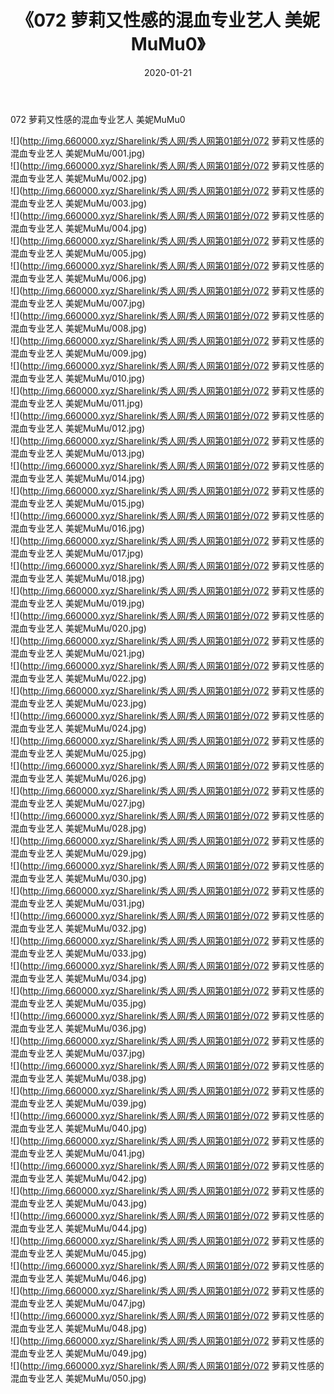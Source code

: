 ﻿---
layout: post
title:  《072 萝莉又性感的混血专业艺人 美妮MuMu0》
date:   2020-01-21
img: http://img.660000.xyz/Sharelink/秀人网/秀人网第01部分/072 萝莉又性感的混血专业艺人 美妮MuMu0/000.jpg
categories: [美女, 清纯, 唯美]
---

072 萝莉又性感的混血专业艺人 美妮MuMu0

  ![](http://img.660000.xyz/Sharelink/秀人网/秀人网第01部分/072 萝莉又性感的混血专业艺人 美妮MuMu/001.jpg) <br> ![](http://img.660000.xyz/Sharelink/秀人网/秀人网第01部分/072 萝莉又性感的混血专业艺人 美妮MuMu/002.jpg) <br> ![](http://img.660000.xyz/Sharelink/秀人网/秀人网第01部分/072 萝莉又性感的混血专业艺人 美妮MuMu/003.jpg) <br> ![](http://img.660000.xyz/Sharelink/秀人网/秀人网第01部分/072 萝莉又性感的混血专业艺人 美妮MuMu/004.jpg) <br> ![](http://img.660000.xyz/Sharelink/秀人网/秀人网第01部分/072 萝莉又性感的混血专业艺人 美妮MuMu/005.jpg) <br> ![](http://img.660000.xyz/Sharelink/秀人网/秀人网第01部分/072 萝莉又性感的混血专业艺人 美妮MuMu/006.jpg) <br> ![](http://img.660000.xyz/Sharelink/秀人网/秀人网第01部分/072 萝莉又性感的混血专业艺人 美妮MuMu/007.jpg) <br> ![](http://img.660000.xyz/Sharelink/秀人网/秀人网第01部分/072 萝莉又性感的混血专业艺人 美妮MuMu/008.jpg) <br> ![](http://img.660000.xyz/Sharelink/秀人网/秀人网第01部分/072 萝莉又性感的混血专业艺人 美妮MuMu/009.jpg) <br> ![](http://img.660000.xyz/Sharelink/秀人网/秀人网第01部分/072 萝莉又性感的混血专业艺人 美妮MuMu/010.jpg) <br> ![](http://img.660000.xyz/Sharelink/秀人网/秀人网第01部分/072 萝莉又性感的混血专业艺人 美妮MuMu/011.jpg) <br> ![](http://img.660000.xyz/Sharelink/秀人网/秀人网第01部分/072 萝莉又性感的混血专业艺人 美妮MuMu/012.jpg) <br> ![](http://img.660000.xyz/Sharelink/秀人网/秀人网第01部分/072 萝莉又性感的混血专业艺人 美妮MuMu/013.jpg) <br> ![](http://img.660000.xyz/Sharelink/秀人网/秀人网第01部分/072 萝莉又性感的混血专业艺人 美妮MuMu/014.jpg) <br> ![](http://img.660000.xyz/Sharelink/秀人网/秀人网第01部分/072 萝莉又性感的混血专业艺人 美妮MuMu/015.jpg) <br> ![](http://img.660000.xyz/Sharelink/秀人网/秀人网第01部分/072 萝莉又性感的混血专业艺人 美妮MuMu/016.jpg) <br> ![](http://img.660000.xyz/Sharelink/秀人网/秀人网第01部分/072 萝莉又性感的混血专业艺人 美妮MuMu/017.jpg) <br> ![](http://img.660000.xyz/Sharelink/秀人网/秀人网第01部分/072 萝莉又性感的混血专业艺人 美妮MuMu/018.jpg) <br> ![](http://img.660000.xyz/Sharelink/秀人网/秀人网第01部分/072 萝莉又性感的混血专业艺人 美妮MuMu/019.jpg) <br> ![](http://img.660000.xyz/Sharelink/秀人网/秀人网第01部分/072 萝莉又性感的混血专业艺人 美妮MuMu/020.jpg) <br> ![](http://img.660000.xyz/Sharelink/秀人网/秀人网第01部分/072 萝莉又性感的混血专业艺人 美妮MuMu/021.jpg) <br> ![](http://img.660000.xyz/Sharelink/秀人网/秀人网第01部分/072 萝莉又性感的混血专业艺人 美妮MuMu/022.jpg) <br> ![](http://img.660000.xyz/Sharelink/秀人网/秀人网第01部分/072 萝莉又性感的混血专业艺人 美妮MuMu/023.jpg) <br> ![](http://img.660000.xyz/Sharelink/秀人网/秀人网第01部分/072 萝莉又性感的混血专业艺人 美妮MuMu/024.jpg) <br> ![](http://img.660000.xyz/Sharelink/秀人网/秀人网第01部分/072 萝莉又性感的混血专业艺人 美妮MuMu/025.jpg) <br> ![](http://img.660000.xyz/Sharelink/秀人网/秀人网第01部分/072 萝莉又性感的混血专业艺人 美妮MuMu/026.jpg) <br> ![](http://img.660000.xyz/Sharelink/秀人网/秀人网第01部分/072 萝莉又性感的混血专业艺人 美妮MuMu/027.jpg) <br> ![](http://img.660000.xyz/Sharelink/秀人网/秀人网第01部分/072 萝莉又性感的混血专业艺人 美妮MuMu/028.jpg) <br> ![](http://img.660000.xyz/Sharelink/秀人网/秀人网第01部分/072 萝莉又性感的混血专业艺人 美妮MuMu/029.jpg) <br> ![](http://img.660000.xyz/Sharelink/秀人网/秀人网第01部分/072 萝莉又性感的混血专业艺人 美妮MuMu/030.jpg) <br> ![](http://img.660000.xyz/Sharelink/秀人网/秀人网第01部分/072 萝莉又性感的混血专业艺人 美妮MuMu/031.jpg) <br> ![](http://img.660000.xyz/Sharelink/秀人网/秀人网第01部分/072 萝莉又性感的混血专业艺人 美妮MuMu/032.jpg) <br> ![](http://img.660000.xyz/Sharelink/秀人网/秀人网第01部分/072 萝莉又性感的混血专业艺人 美妮MuMu/033.jpg) <br> ![](http://img.660000.xyz/Sharelink/秀人网/秀人网第01部分/072 萝莉又性感的混血专业艺人 美妮MuMu/034.jpg) <br> ![](http://img.660000.xyz/Sharelink/秀人网/秀人网第01部分/072 萝莉又性感的混血专业艺人 美妮MuMu/035.jpg) <br> ![](http://img.660000.xyz/Sharelink/秀人网/秀人网第01部分/072 萝莉又性感的混血专业艺人 美妮MuMu/036.jpg) <br> ![](http://img.660000.xyz/Sharelink/秀人网/秀人网第01部分/072 萝莉又性感的混血专业艺人 美妮MuMu/037.jpg) <br> ![](http://img.660000.xyz/Sharelink/秀人网/秀人网第01部分/072 萝莉又性感的混血专业艺人 美妮MuMu/038.jpg) <br> ![](http://img.660000.xyz/Sharelink/秀人网/秀人网第01部分/072 萝莉又性感的混血专业艺人 美妮MuMu/039.jpg) <br> ![](http://img.660000.xyz/Sharelink/秀人网/秀人网第01部分/072 萝莉又性感的混血专业艺人 美妮MuMu/040.jpg) <br> ![](http://img.660000.xyz/Sharelink/秀人网/秀人网第01部分/072 萝莉又性感的混血专业艺人 美妮MuMu/041.jpg) <br> ![](http://img.660000.xyz/Sharelink/秀人网/秀人网第01部分/072 萝莉又性感的混血专业艺人 美妮MuMu/042.jpg) <br> ![](http://img.660000.xyz/Sharelink/秀人网/秀人网第01部分/072 萝莉又性感的混血专业艺人 美妮MuMu/043.jpg) <br> ![](http://img.660000.xyz/Sharelink/秀人网/秀人网第01部分/072 萝莉又性感的混血专业艺人 美妮MuMu/044.jpg) <br> ![](http://img.660000.xyz/Sharelink/秀人网/秀人网第01部分/072 萝莉又性感的混血专业艺人 美妮MuMu/045.jpg) <br> ![](http://img.660000.xyz/Sharelink/秀人网/秀人网第01部分/072 萝莉又性感的混血专业艺人 美妮MuMu/046.jpg) <br> ![](http://img.660000.xyz/Sharelink/秀人网/秀人网第01部分/072 萝莉又性感的混血专业艺人 美妮MuMu/047.jpg) <br> ![](http://img.660000.xyz/Sharelink/秀人网/秀人网第01部分/072 萝莉又性感的混血专业艺人 美妮MuMu/048.jpg) <br> ![](http://img.660000.xyz/Sharelink/秀人网/秀人网第01部分/072 萝莉又性感的混血专业艺人 美妮MuMu/049.jpg) <br> ![](http://img.660000.xyz/Sharelink/秀人网/秀人网第01部分/072 萝莉又性感的混血专业艺人 美妮MuMu/050.jpg) <br>
